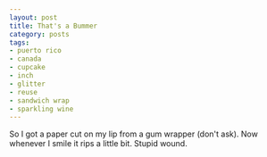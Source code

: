 ```yaml
---
layout: post
title: That's a Bummer
category: posts
tags:
- puerto rico
- canada
- cupcake
- inch
- glitter
- reuse
- sandwich wrap
- sparkling wine
---
```

<p>So I got a paper cut on my lip from a gum wrapper (don't ask). Now whenever
I smile it rips a little bit. Stupid wound.

</p>
